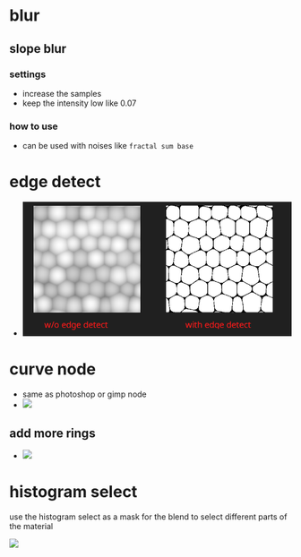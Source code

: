 # blur

## slope blur

### settings

- increase the samples
- keep the intensity low like 0.07

### how to use

- can be used with noises like `fractal sum base`

# edge detect

- <img src="./images/filter-nodes/edge-detect.png">

# curve node

- same as photoshop or gimp node
- <img src="./images/filter-nodes/curve-node.gif">

## add more rings

- <img src="./images/filter-nodes/curve-node-add-more-rings.gif">

# histogram select

use the histogram select as a mask for the blend to select different parts of the material

<img src="./images/filter-nodes/histogram-select.gif">
